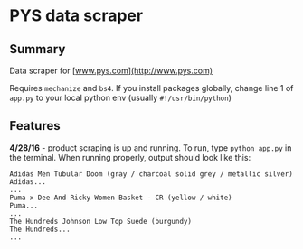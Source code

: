 # PYS data scraper  

## Summary  

Data scraper for [www.pys.com](http://www.pys.com)  
  
Requires `mechanize` and `bs4`. If you install packages globally, change line 1 of `app.py` to your local python env (usually `#!/usr/bin/python`)  
  
## Features  
  
**4/28/16** - product scraping is up and running. To run, type `python app.py` in the terminal. When running properly, output should look like this:  
  
```
Adidas Men Tubular Doom (gray / charcoal solid grey / metallic silver)  
Adidas...  
...  
Puma x Dee And Ricky Women Basket - CR (yellow / white)  
Puma...  
...  
The Hundreds Johnson Low Top Suede (burgundy)  
The Hundreds...  
...
```